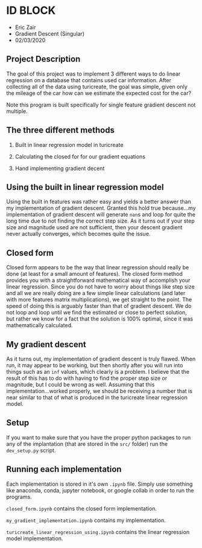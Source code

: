 # ID BLOCK

- Eric Zair
- Gradient Descent (Singular)
- 02/03/2020

## Project Description

The goal of this project was to implement 3 different ways to do linear regression on a database that contains used car information. After collecting all of the data using turicreate, the goal was simple, given only the mileage of the car how can we estimate the expected cost for the car?

Note this program is built specifically for single feature gradient descent not multiple.

## The three different methods

1. Built in linear regression model in turicreate

2. Calculating the closed for for our gradient equations

3. Hand implementing gradient decent

## Using the built in linear regression model

Using the built in features was rather easy and yields a better answer than my implementation of gradient descent. Granted this hold true because...my implementation of gradient descent will generate `nan`s and loop for quite the long time due to not finding the correct step size. As it turns out if your step size and magnitude used are not sufficient, then your descent gradient never actually converges, which becomes quite the issue.

## Closed form

Closed form appears to be the way that linear regression should really be done (at least for a small amount of features). The closed form method provides you with a straightforward mathematical way of accomplish your linear regression. Since you do not have to worry about things like step size and all we are really doing are a few simple linear calculations (and later with more features matrix multiplications), we get straight to the point. The speed of doing this is arguably faster than that of gradient descent. We do not loop and loop until we find the estimated or close to perfect solution, but rather we know for a fact that the solution is 100% optimal, since it was mathematically calculated.

## My gradient descent

As it turns out, my implementation of gradient descent is truly flawed. When run, it may appear to be working, but then shortly after you will run into things such as an `inf` values, which clearly is a problem. I believe that the result of this has to do with having to find the proper step size or magnitude, but I could be wrong as well. Assuming that this implementation...worked properly, we should be receiving a number that is near similar to that of what is produced in the turicreate linear regression model.

## Setup

If you want to make sure that you have the proper python packages to run any of the implantation (that are stored in the `src/` folder) run the `dev_setup.py` script.

## Running each implementation

Each implementation is stored in it's own `.ipynb` file. Simply use something like anaconda, conda, jupyter notebook, or google collab in order to run the programs.

`closed_form.ipynb` contains the closed form implementation.

`my_gradient_implementation.ipynb` contains my implementation.

`turicreate_linear_regression_using.ipynb` contains the linear regression model implementation.
